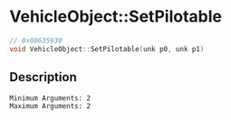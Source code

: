 # VehicleObject::SetPilotable
```c
// 0x00635930
void VehicleObject::SetPilotable(unk p0, unk p1)
```
## Description
```
Minimum Arguments: 2
Maximum Arguments: 2
```
